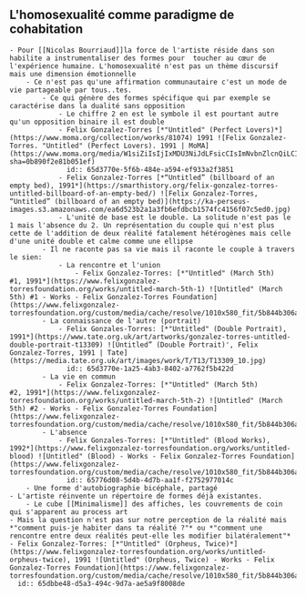 ## L'homosexualité comme paradigme de cohabitation
	- Pour [[Nicolas Bourriaud]]la force de l'artiste réside dans son habilite a instrumentaliser des formes pour  toucher au cœur de l'expérience humaine. L'homosexualité n'est pas un thème discursif mais une dimension émotionnelle
		- Ce n'est pas qu'une affirmation communautaire c'est un mode de vie partageable par tous..tes.
			- Ce qui génère des formes spécifique qui par exemple se caractérise dans la dualité sans opposition
				- Le chiffre 2 en est le symbole il est pourtant autre qu'un opposition binaire il est double
				- Felix Gonzalez-Torres [*"Untitled" (Perfect Lovers)*](https://www.moma.org/collection/works/81074) 1991 ![Felix Gonzalez-Torres. "Untitled" (Perfect Lovers). 1991 | MoMA](https://www.moma.org/media/W1siZiIsIjIxMDU3NiJdLFsicCIsImNvbnZlcnQiLCItcXVhbGl0eSA5MCAtcmVzaXplIDIwMDB4MjAwMFx1MDAzZSJdXQ.jpg?sha=0b890f2e81b051ef)
				  id:: 65d3770e-5f6b-484e-a594-ef933a2f3851
				- Felix Gonzalez-Torres [*“Untitled” (billboard of an empty bed), 1991*](https://smarthistory.org/felix-gonzalez-torres-untitled-billboard-of-an-empty-bed/) ![Felix Gonzalez-Torres, “Untitled” (billboard of an empty bed)](https://ka-perseus-images.s3.amazonaws.com/ea6d523b2a1a3fb6efdbcb1574fc4156f07c5ed0.jpg)
				- L'unité de base est le double. La solitude n'est pas le 1 mais l'absence du 2. Un représentation du couple qui n'est plus cette de l'addition de deux réalité fatalement hétérogènes mais celle d'une unité double et calme comme une ellipse
			- Il ne raconte pas sa vie mais il raconte le couple à travers le sien:
				- La rencontre et l'union
					- Felix Gonzalez-Torres: [*"Untitled" (March 5th) #1, 1991*](https://www.felixgonzalez-torresfoundation.org/works/untitled-march-5th-1) ![Untitled" (March 5th) #1 - Works - Felix Gonzalez-Torres Foundation](https://www.felixgonzalez-torresfoundation.org/custom/media/cache/resolve/1010x580_fit/5b844b306aa72cea5f8b4567/2ac37c66ea382f68a7ebd15c3f8ea36a.jpeg)
			- La connaissance de l'autre (portrait)
				- Felix Gonzales-Torres: [*"Untitled" (Double Portrait), 1991*](https://www.tate.org.uk/art/artworks/gonzalez-torres-untitled-double-portrait-t13309) ![Untitled” (Double Portrait)', Felix Gonzalez-Torres, 1991 | Tate](https://media.tate.org.uk/art/images/work/T/T13/T13309_10.jpg)
				  id:: 65d3770e-1a25-4ab3-8402-a7762f5b422d
			- La vie en commun
				- Felix Gonzalez-Torres: [*"Untitled" (March 5th) #2, 1991*](https://www.felixgonzalez-torresfoundation.org/works/untitled-march-5th-2) ![Untitled" (March 5th) #2 - Works - Felix Gonzalez-Torres Foundation](https://www.felixgonzalez-torresfoundation.org/custom/media/cache/resolve/1010x580_fit/5b844b306aa72cea5f8b4567/82ed2672b00b7dcd9ef17107b9121b32.jpeg)
			- L'absence
				- Felix Gonzales-Torres: [*"Untitled" (Blood Works), 1992*](https://www.felixgonzalez-torresfoundation.org/works/untitled-blood) ![Untitled" (Blood) - Works - Felix Gonzalez-Torres Foundation](https://www.felixgonzalez-torresfoundation.org/custom/media/cache/resolve/1010x580_fit/5b844b306aa72cea5f8b4567/c7840ef04e98eab9cecd7876ebf64c95.jpeg)
				  id:: 65776d08-5d4b-4d7b-aa1f-f2752977014c
		- Une forme d'autobiographie bicéphale, partagé
	- L'artiste réinvente un répertoire de formes déjà existantes.
		- Le cube [[Minimalisme]] des affiches, les couvrements de coin qui s'apparent au process art
	- Mais la question n'est pas sur notre perception de la réalité mais *"comment puis-je habiter dans ta réalité ?"* ou *"comment une rencontre entre deux réalités peut-elle les modifier bilatéralement"*
	- Felix Gonzalez-Torres: [*"Untitled" (Orpheus, Twice)*](https://www.felixgonzalez-torresfoundation.org/works/untitled-orpheus-twice), 1991 ![Untitled" (Orpheus, Twice) - Works - Felix Gonzalez-Torres Foundation](https://www.felixgonzalez-torresfoundation.org/custom/media/cache/resolve/1010x580_fit/5b844b306aa72cea5f8b4567/d58bc0593a5286bce9941bbb6b9571f9.jpeg)
	  id:: 65dbbe48-d5a3-494c-9d7a-ae5a9f8008de